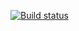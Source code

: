 [![Build status](https://ci.appveyor.com/api/projects/status/ml902pab913ipxkn?svg=true)](https://ci.appveyor.com/project/AlexanderSamisko/ajs-homeworks7-1)